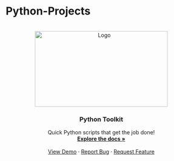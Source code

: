 # Python-Projects



<!--
*******QUICK COMMANDS*******
py -m venv <project folder name : project_env>
py -m venv venv-py-projects

. venv-py-projects/Scripts/activate
pip freeze > requirements.txt

pip install pandas
-->


<!-- PROJECT LOGO -->
<br />
<div align="center">
  <a href="https://github.com/WackyChomp/Python-Projects">
    <img src="https://img-c.udemycdn.com/course/750x422/2593518_856b.jpg" alt="Logo" width="350" height="200">
  </a>

  <h3 align="center" id='readme-top'>Python Toolkit</h3>

  <p align="center">
    Quick Python scripts that get the job done!
    <br />
    <a href="https://github.com/WackyChomp/Python-Projects"><strong>Explore the docs »</strong></a>
    <br />
    <br />
    <a href="https://github.com/WackyChomp/Python-Projects">View Demo</a>
    ·
    <a href="https://github.com/WackyChomp/Python-Projects/issues">Report Bug</a>
    ·
    <a href="https://github.com/WackyChomp/Python-Projects/issues">Request Feature</a>
  </p>
</div>
